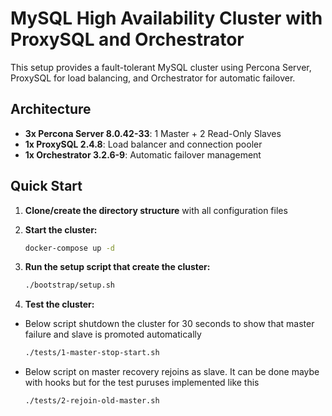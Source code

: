 # MySQL High Availability Cluster with ProxySQL and Orchestrator

This setup provides a fault-tolerant MySQL cluster using Percona Server, ProxySQL for load balancing, and Orchestrator for automatic failover.

## Architecture

- **3x Percona Server 8.0.42-33**: 1 Master + 2 Read-Only Slaves
- **1x ProxySQL 2.4.8**: Load balancer and connection pooler
- **1x Orchestrator 3.2.6-9**: Automatic failover management

## Quick Start

1. **Clone/create the directory structure** with all configuration files

2. **Start the cluster:**
   ```bash
   docker-compose up -d
   ```

3. **Run the setup script that create the cluster:**
   ```bash
   ./bootstrap/setup.sh
   ```

4. **Test the cluster:**
- Below script shutdown the cluster for 30 seconds to show that master failure and slave is promoted automatically
   ```bash
   ./tests/1-master-stop-start.sh
   ```
- Below script on master recovery rejoins as slave. It can be done maybe with hooks but for the test puruses implemented like this
   ```bash
   ./tests/2-rejoin-old-master.sh
   ```
